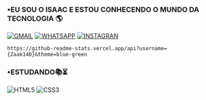 ### •EU SOU O ISAAC E ESTOU CONHECENDO O MUNDO DA TECNOLOGIA 🌎

[![GMAIL](https://img.shields.io/badge/Gmail-D14836?style=for-the-badge&logo=gmail&logoColor=white)](mailto:issacn81@gmail.com?subject=issacn81@gmail.com&body=issacn81@gmail.com)
[![WHATSAPP](https://img.shields.io/badge/WhatsApp-25D366?style=for-the-badge&logo=whatsapp&logoColor=white)](https://w.app/wUTLcE)
[![INSTAGRAN](https://img.shields.io/badge/Instagram-E4405F?style=for-the-badge&logo=instagram&logoColor=white)](https://ig.me/m/FERREIRA_NV013)

	https://github-readme-stats.vercel.app/api?username={Zaak140}&theme=blue-green

### •ESTUDANDO📚⏳

![HTML5](https://img.shields.io/badge/HTML5-E34F26?style=for-the-badge&logo=html5&logoColor=white)
![CSS3](https://img.shields.io/badge/CSS3-1572B6?style=for-the-badge&logo=css3&logoColor=white)